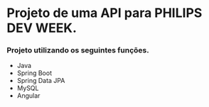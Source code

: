 # Projeto de uma API para PHILIPS DEV WEEK.

### Projeto utilizando os seguintes funções. ###

* Java
* Spring Boot
* Spring Data JPA
* MySQL
* Angular 